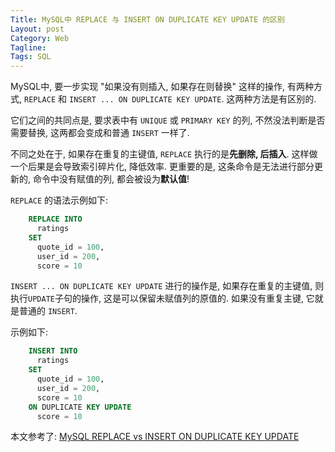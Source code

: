 ```yaml
---
Title: MySQL中 REPLACE 与 INSERT ON DUPLICATE KEY UPDATE 的区别
Layout: post
Category: Web
Tagline: 
Tags: SQL
---
```


MySQL中, 要一步实现 "如果没有则插入, 如果存在则替换" 这样的操作, 有两种方式,
`REPLACE` 和 `INSERT ... ON DUPLICATE KEY UPDATE`. 这两种方法是有区别的.

它们之间的共同点是, 要求表中有 `UNIQUE` 或 `PRIMARY KEY` 的列,
不然没法判断是否需要替换, 这两都会变成和普通 `INSERT` 一样了.

不同之处在于, 如果存在重复的主键值, `REPLACE` 执行的是**先删除, 后插入**.
这样做一个后果是会导致索引碎片化, 降低效率. 更重要的是,
这条命令是无法进行部分更新的, 命令中没有赋值的列, 都会被设为**默认值**!

`REPLACE` 的语法示例如下:

```sql
    REPLACE INTO
      ratings
    SET
      quote_id = 100,
      user_id = 200,
      score = 10
```

`INSERT ... ON DUPLICATE KEY UPDATE` 进行的操作是, 如果存在重复的主键值,
则执行`UPDATE`子句的操作, 这是可以保留未赋值列的原值的. 如果没有重复主键,
它就是普通的 `INSERT`.

示例如下:

```sql
    INSERT INTO
      ratings
    SET
      quote_id = 100,
      user_id = 200,
      score = 10
    ON DUPLICATE KEY UPDATE
      score = 10
```

本文参考了:
[MySQL REPLACE vs INSERT ON DUPLICATE KEY UPDATE](http://thomashunter.name/blog/mysql-replace-vs-insert-on-duplicate-key-update/)
